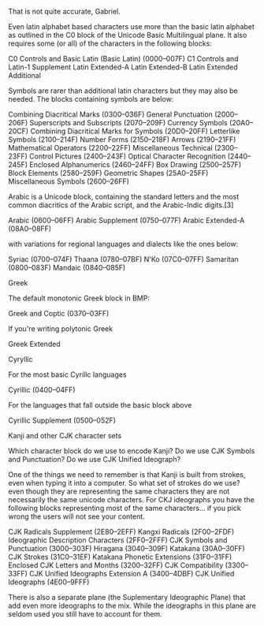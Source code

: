 That is not quite accurate, Gabriel.

Even latin alphabet based characters use more than the basic latin alphabet as outlined in the C0 block of the Unicode Basic Multilingual plane. It also requires some (or all) of the characters in the following blocks:

C0 Controls and Basic Latin (Basic Latin) (0000–007F)
C1 Controls and Latin-1 Supplement
Latin Extended-A
Latin Extended-B
Latin Extended Additional

Symbols are rarer than additional latin characters but they may also be needed. The blocks containing symbols are below:

Combining Diacritical Marks (0300–036F)
General Punctuation (2000–206F)
Superscripts and Subscripts (2070–209F)
Currency Symbols (20A0–20CF)
Combining Diacritical Marks for Symbols (20D0–20FF)
Letterlike Symbols (2100–214F)
Number Forms (2150–218F)
Arrows (2190–21FF)
Mathematical Operators (2200–22FF)
Miscellaneous Technical (2300–23FF)
Control Pictures (2400–243F)
Optical Character Recognition (2440–245F)
Enclosed Alphanumerics (2460–24FF)
Box Drawing (2500–257F)
Block Elements (2580–259F)
Geometric Shapes (25A0–25FF)
Miscellaneous Symbols (2600–26FF)

Arabic is a Unicode block, containing the standard letters and the most common diacritics of the Arabic script, and the Arabic-Indic digits.[3]

Arabic (0600–06FF)
Arabic Supplement (0750–077F)
Arabic Extended-A (08A0–08FF)


with variations for regional languages and dialects like the ones below:

Syriac (0700–074F)
Thaana (0780–07BF)
N'Ko (07C0–07FF)
Samaritan (0800–083F)
Mandaic (0840–085F)


Greek

The default monotonic Greek block in BMP:

Greek and Coptic (0370–03FF)

If you're writing polytonic Greek

Greek Extended

Cyryllic

For the most basic Cyrillc languages

Cyrillic (0400–04FF)

For the languages that fall outside the basic block above

Cyrillic Supplement (0500–052F)

Kanji and other CJK character sets

Which character block do we use to encode Kanji? Do we use CJK Symbols and Punctuation? Do we use CJK Unified Ideograph?

One of the things we need to remember is that Kanji is built from strokes, even when typing it into a computer. So what set of strokes do we use? even though they are representing the same characters they are not necessarily the same unicode characters. For CKJ ideographs you have the following blocks representing most of the same characters... if you pick wrong the users will not see your content.


CJK Radicals Supplement (2E80–2EFF)
Kangxi Radicals (2F00–2FDF)
Ideographic Description Characters (2FF0–2FFF)
CJK Symbols and Punctuation (3000–303F)
Hiragana (3040–309F)
Katakana (30A0–30FF)
CJK Strokes (31C0–31EF)
Katakana Phonetic Extensions (31F0–31FF)
Enclosed CJK Letters and Months (3200–32FF)
CJK Compatibility (3300–33FF)
CJK Unified Ideographs Extension A (3400–4DBF)
CJK Unified Ideographs (4E00–9FFF)

There is also a separate plane (the Suplementary Ideographic Plane) that add even more ideographs to the mix. While the ideographs in this plane are seldom used you still have to account for them.

